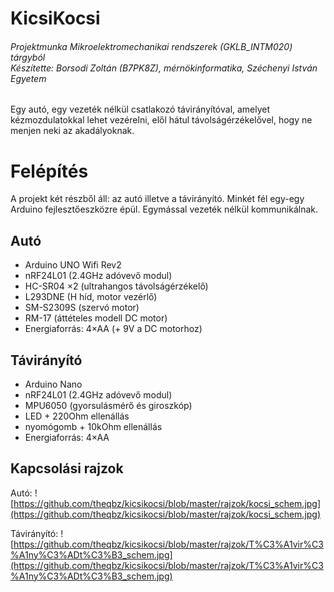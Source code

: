 # KicsiKocsi
###### Projektmunka Mikroelektromechanikai rendszerek (GKLB_INTM020) tárgyból<br />Készítette: Borsodi Zoltán (B7PK8Z), mérnökinformatika, Széchenyi István Egyetem

Egy autó, egy vezeték nélkül csatlakozó távirányítóval, amelyet kézmozdulatokkal lehet vezérelni, elől hátul távolságérzékelővel, hogy ne menjen neki az akadályoknak.

Felépítés
====
A projekt két részből áll: az autó illetve a távirányító. Minkét fél egy-egy Arduino fejlesztőeszközre épül. Egymással vezeték nélkül kommunikálnak.

Autó
----
- Arduino UNO Wifi Rev2
- nRF24L01 (2.4GHz adóvevő modul)
- HC-SR04 ×2 (ultrahangos távolságérzékelő)
- L293DNE (H híd, motor vezérlő)
- SM-S2309S (szervó motor)
- RM-17 (áttételes modell DC motor)
- Energiaforrás: 4×AA (+ 9V a DC motorhoz)

Távirányító
----
- Arduino Nano
- nRF24L01 (2.4GHz adóvevő modul)
- MPU6050 (gyorsulásmérő és giroszkóp)
- LED + 220Ohm ellenállás
- nyomógomb + 10kOhm ellenállás
- Energiaforrás: 4×AA

Kapcsolási rajzok
---
Autó: ![https://github.com/theqbz/kicsikocsi/blob/master/rajzok/kocsi_schem.jpg](https://github.com/theqbz/kicsikocsi/blob/master/rajzok/kocsi_schem.jpg)

Távirányító: ![https://github.com/theqbz/kicsikocsi/blob/master/rajzok/T%C3%A1vir%C3%A1ny%C3%ADt%C3%B3_schem.jpg](https://github.com/theqbz/kicsikocsi/blob/master/rajzok/T%C3%A1vir%C3%A1ny%C3%ADt%C3%B3_schem.jpg)
